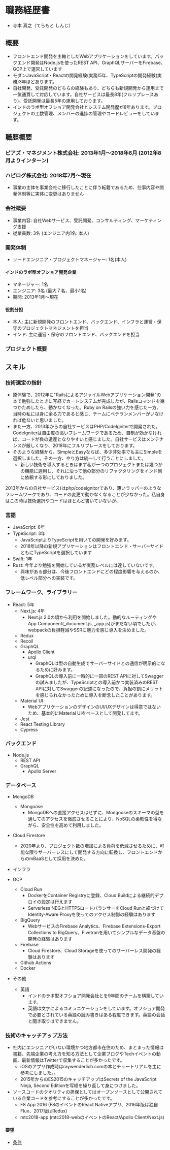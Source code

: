 # 職務経歴書

- 寺本 真之（てらもと しんじ）

## 概要

- フロントエンド開発を主軸としたWebアプリケーションをしています。バックエンド開発はNode.jsを使ったREST API、GraphQLサーバーをFirebase、GCP上で運営しています
- モダンJavaScript・Reactの開発経験(実務)5年、TypeScriptの開発経験(実務)3年ほどあります。
- 自社開発、受託開発のどちらの経験もあり、どちらも新規開発から運用まで一気通貫して対応しています。自社サービスは最長8年(フルリプレースあり)、受託開発は最長5年の運用しております。
- インドのラボ型オフショア開発会社とシステム開発歴が8年あります。プロジェクトの工数管理、メンバーの進捗の管理やコードレビューをしています。


## 職歴概要

### ピアズ・マネジメント株式会社: 2013年1月～2018年6月 (2012年8月よりインターン)
### ハピログ株式会社: 2018年7月～現在
 - 事業の主体を事業会社に移行したことに伴う転籍であるため、仕事内容や開発体制等に実体に変更はありません

### 会社概要

 - 事業内容: 自社Webサービス、受託開発、コンサルティング、マーケティング支援
 - 従業員数: 3名 (エンジニア内1名: 本人)


### 開発体制

 - リードエンジニア・プロジェクトマネージャー: 1名(本人)

#### インドのラボ型オフショア開発企業
   - マネージャー: 1名
   - エンジニア: 3名 (最大７名、最小1名)
   - 期間: 2013年1月～現在 

#### 役割分担

   - 本人: 主に新規開発のフロントエンド、バックエンド、インフラと運営・保守のプロジェクトマネジメントを担当
   - インド: 主に運営・保守のフロントエンド、バックエンドを担当

### プロジェクト概要



 

## スキル

### 技術選定の指針
- 原体験で、2012年に"RailsによるアジャイルWebアプリケーション開発"の本で勉強したときに写経でカートシステムが完成したが、Railsコマンドを幾つかためしたら、動かなくなった。Ruby on Railsの強い力を感じた一方、当時の私には身に余る力であると感じ、チームにベテランメンバーがいなければ危ないと思いました。
- また一方、2013年からの自社サービスはPHP/CodeIgniterで開発された。CodeIgniterは自由度の高いフレームワークであるため、自制が効かなければ、コードが負の遺産となりやすいと感じました。自社サービスはメンテナンスが厳しくなり、2018年にフルリプレースをしております。
- そのような経験から、SimpleとEasyならば、多少非効率でも主にSimpleを選択しました。その一方、やり方は統一して行うことにしました。
  - 新しい技術を導入するときはまず私が一つのプロジェクトまたは幾つかの機能に適用し、それに沿って他の部分のリファクタリングをインド側に依頼する形にしておりました。

2013年からの自社サービス)はphp/codeignitorであり、薄いラッパーのようなフレームワークであり、コードの変更で動かなくなることが少なかった。私自身はこの時は技術選択やコードはほとんど書いていないが、


### 言語
  - JavaScript: 6年
  - TypeScript: 3年
    - JavaScriptよりTypeScriptを用いての開発を好みます。
    - 2018年以降の新規アプリケーションはフロントエンド・サーバーサイドともにTypeScriptを選択しています
  - Swift: 1年
  - Rust: 今年より勉強を開始しているが実務レベルには達していないです。
    - 興味がある部分は、今後フロントエンドにどの程度影響を与えるのか、低レベル部分への実装です。
  
### フレームワーク、ライブラリー
  - React: 5年
    - Next.js: 4年
      - Next.js 2.0の頃から利用を開始しました。動的なルーティングやApp Component(_document.js, _app.js)がまだない頃でしたが、webpackの負担軽減やSSRに魅力を感じ導入を決めました。
    - Redux
    - Recoil
    - GraphQL
      - Apollo Client
      - urql
        - GraphQLは型の自動生成でサーバーサイドとの通信が明示的になるために好みます。
        - GraphQLの導入前に一時的に一部のREST APIに対してSwaggerの試みましたが、TypeScriptとの導入前かつ実装済みのREST APIに対してSwaggerの記述になったので、負担の割にメリットを感じられなかったために導入を断念したことがあります。
    - Material UI
      - WebアプリケーションのデザインのUI/UXデザインは得意ではないため、基本的にMaterial UIをベースとして開発してます。
    - Jest
    - React Testing Library
    - Cypress

### バックエンド
  - Node.js
    - REST API
    - GraphQL
      - Apollo Server

### データベース
  - MongoDB
    - Mongoose
      - MongoDBへの直接アクセスはせずに、Mongooseのスキーマの型を通してのアクセスを徹底させることにより、NoSQLの柔軟性を得ながら、安全性を高めて利用しました。
  - Cloud Firestore
    - 2020年より、プロジェクト数の増加による負荷を低減させるために、可能な限りサーバーレスにして開発する方向に転換し、フロントエンドからのmBaaSとして採用を決めた。

- インフラ
 - GCP
   - Cloud Run
     - DockerをContainer Registryに登録、Cloud Buildによる継続的デプロイの設定は行えます
     - Serverless NEGとHTTPSロードバランサーをCloud Runと紐づけてIdentity-Aware Proxyを使ってのアクセス制御の経験はあります
   - BigQuery
     - WebサービスのFirebase Analytics、Firebase Extensions-Export Collections to BigQuery、Fivetranを用いてシンプルなデータ基盤の開発の経験はあります
   - Firebase
      - Cloud Firestore、Cloud Storageを使ってのサーバーレス開発の経験はあります
   - Github Actions
   - Docker
   
- その他
  - 英語
    - インドのラボ型オフショア開発会社とを9年間のチームを構築しています。
    - 英語は文字によるコミュニケーションをしています。オフショア開発で必要とされている英語の読み書きはある程度できます。英語の会話と聞き取りはできません。

### 技術のキャッチアップ方法
  - 社内にエンジニアがいない環境かつ地方都市在住のため、まとまった情報は書籍、先端企業の考え方を知る方法として企業ブログやTechイベントの動画、最新情報はTwitterで収集することが多かったです。
    - iOSのアプリ作成時はraywenderlich.comの本とチュートリアルを主に参考にしました。。
    - 2015年からのES2015のキャッチアップはSecrets of the JavaScript Ninja, Second Editionを写経を繰り返して身につけました。
  - ソースコードのクオリティの担保としてはオープンソースとして公開されている企業コードを参考にすることが多かったです。
    - F8 App 2016 (F8のイベントのReact Nativeアプリ、2016年版は独自Flux、2017版はRedux)
    - mtc2018-app (mtc2018-webのイベントのReact/Apollo Client/Next.js)

#### 要望
- [条件](conditions.md)



